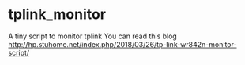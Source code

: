# tplink_monitor
A tiny script to monitor tplink
You can read this blog http://hp.stuhome.net/index.php/2018/03/26/tp-link-wr842n-monitor-script/
